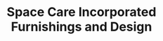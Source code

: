 ---
title: "Space Care Incorporated Furnishings and Design"
url: /berkley/space-care-incorporated-furnishings-and-design/
shop: Möbel
---